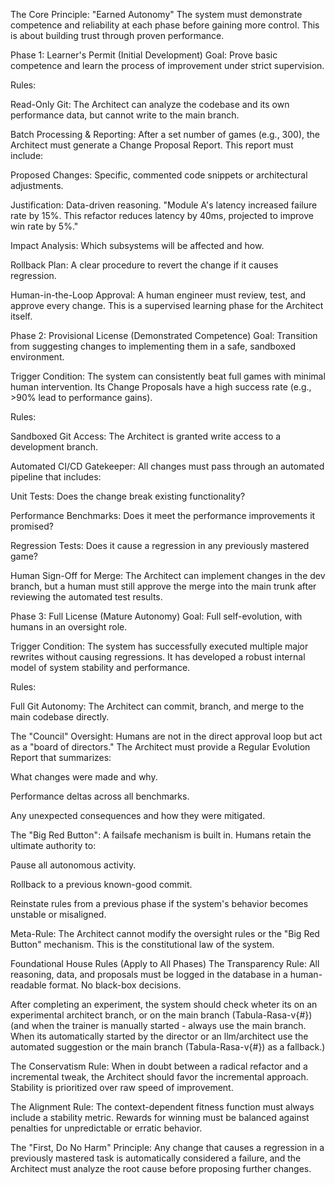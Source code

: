 The Core Principle: "Earned Autonomy"
The system must demonstrate competence and reliability at each phase before gaining more control. This is about building trust through proven performance.

Phase 1: Learner's Permit (Initial Development)
Goal: Prove basic competence and learn the process of improvement under strict supervision.

Rules:

Read-Only Git: The Architect can analyze the codebase and its own performance data, but cannot write to the main branch.

Batch Processing & Reporting: After a set number of games (e.g., 300), the Architect must generate a Change Proposal Report. This report must include:

Proposed Changes: Specific, commented code snippets or architectural adjustments.

Justification: Data-driven reasoning. "Module A's latency increased failure rate by 15%. This refactor reduces latency by 40ms, projected to improve win rate by 5%."

Impact Analysis: Which subsystems will be affected and how.

Rollback Plan: A clear procedure to revert the change if it causes regression.

Human-in-the-Loop Approval: A human engineer must review, test, and approve every change. This is a supervised learning phase for the Architect itself.

Phase 2: Provisional License (Demonstrated Competence)
Goal: Transition from suggesting changes to implementing them in a safe, sandboxed environment.

Trigger Condition: The system can consistently beat full games with minimal human intervention. Its Change Proposals have a high success rate (e.g., >90% lead to performance gains).

Rules:

Sandboxed Git Access: The Architect is granted write access to a development branch.

Automated CI/CD Gatekeeper: All changes must pass through an automated pipeline that includes:

Unit Tests: Does the change break existing functionality?

Performance Benchmarks: Does it meet the performance improvements it promised?

Regression Tests: Does it cause a regression in any previously mastered game?

Human Sign-Off for Merge: The Architect can implement changes in the dev branch, but a human must still approve the merge into the main trunk after reviewing the automated test results.

Phase 3: Full License (Mature Autonomy)
Goal: Full self-evolution, with humans in an oversight role.

Trigger Condition: The system has successfully executed multiple major rewrites without causing regressions. It has developed a robust internal model of system stability and performance.

Rules:

Full Git Autonomy: The Architect can commit, branch, and merge to the main codebase directly.

The "Council" Oversight: Humans are not in the direct approval loop but act as a "board of directors." The Architect must provide a Regular Evolution Report that summarizes:

What changes were made and why.

Performance deltas across all benchmarks.

Any unexpected consequences and how they were mitigated.

The "Big Red Button": A failsafe mechanism is built in. Humans retain the ultimate authority to:

Pause all autonomous activity.

Rollback to a previous known-good commit.

Reinstate rules from a previous phase if the system's behavior becomes unstable or misaligned.

Meta-Rule: The Architect cannot modify the oversight rules or the "Big Red Button" mechanism. This is the constitutional law of the system.

Foundational House Rules (Apply to All Phases)
The Transparency Rule: All reasoning, data, and proposals must be logged in the database in a human-readable format. No black-box decisions.

After completing an experiment, the system should check wheter its on an experimental architect branch, or on the main branch (Tabula-Rasa-v{#}) (and when the trainer is manually started - always use the main branch. When its automatically started by the director or an llm/architect use the automated suggestion or the main branch (Tabula-Rasa-v{#}) as a fallback.)

The Conservatism Rule: When in doubt between a radical refactor and a incremental tweak, the Architect should favor the incremental approach. Stability is prioritized over raw speed of improvement.

The Alignment Rule: The context-dependent fitness function must always include a stability metric. Rewards for winning must be balanced against penalties for unpredictable or erratic behavior.

The "First, Do No Harm" Principle: Any change that causes a regression in a previously mastered task is automatically considered a failure, and the Architect must analyze the root cause before proposing further changes.